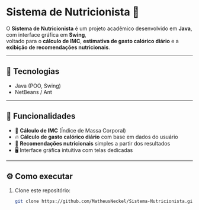 # Sistema de Nutricionista 🥗

O **Sistema de Nutricionista** é um projeto acadêmico desenvolvido em **Java**, com interface gráfica em **Swing**,  
voltado para o **cálculo de IMC**, **estimativa de gasto calórico diário** e a **exibição de recomendações nutricionais**.  

---

## 🚀 Tecnologias
- Java (POO, Swing)
- NetBeans / Ant

---

## 📌 Funcionalidades
- 📏 **Cálculo de IMC** (Índice de Massa Corporal)  
- 🔥 **Cálculo de gasto calórico diário** com base em dados do usuário  
- 🥦 **Recomendações nutricionais** simples a partir dos resultados  
- 🖥️ Interface gráfica intuitiva com telas dedicadas  

---

## ⚙️ Como executar
1. Clone este repositório:
   ```bash
   git clone https://github.com/MatheusNeckel/Sistema-Nutricionista.git
